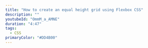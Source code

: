 ```yaml
---
title: "How to create an equal height grid using Flexbox CSS"
description: ""
youtubeId: "OmmM_a_AMNE"
duration: "4:47"
tags:
  - CSS
primaryColor: "#DD4B00"
---
```

